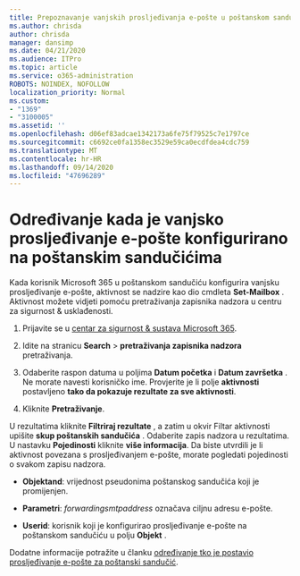 ```yaml
---
title: Prepoznavanje vanjskih prosljeđivanja e-pošte u poštanskom sandučiću u evidenciji nadzora
ms.author: chrisda
author: chrisda
manager: dansimp
ms.date: 04/21/2020
ms.audience: ITPro
ms.topic: article
ms.service: o365-administration
ROBOTS: NOINDEX, NOFOLLOW
localization_priority: Normal
ms.custom:
- "1369"
- "3100005"
ms.assetid: ''
ms.openlocfilehash: d06ef83adcae1342173a6fe75f79525c7e1797ce
ms.sourcegitcommit: c6692ce0fa1358ec3529e59ca0ecdfdea4cdc759
ms.translationtype: MT
ms.contentlocale: hr-HR
ms.lasthandoff: 09/14/2020
ms.locfileid: "47696289"
---
```

# <a name="identify-when-external-email-forwarding-is-configured-on-mailboxes"></a>Određivanje kada je vanjsko prosljeđivanje e-pošte konfigurirano na poštanskim sandučićima

Kada korisnik Microsoft 365 u poštanskom sandučiću konfigurira vanjsku prosljeđivanje e-pošte, aktivnost se nadzire kao dio cmdleta **Set-Mailbox** . Aktivnost možete vidjeti pomoću pretraživanja zapisnika nadzora u centru za sigurnost & usklađenosti.

1. Prijavite se u [centar za sigurnost & sustava Microsoft 365](https://protection.office.com/).

2. Idite na stranicu **Search**  >  **pretraživanja zapisnika nadzora** pretraživanja.

3. Odaberite raspon datuma u poljima **Datum početka** i **Datum završetka** . Ne morate navesti korisničko ime. Provjerite je li polje **aktivnosti** postavljeno **tako da pokazuje rezultate za sve aktivnosti**.

4. Kliknite **Pretraživanje**.

U rezultatima kliknite **Filtriraj rezultate** , a zatim u okvir Filtar aktivnosti upišite **skup poštanskih sandučića** . Odaberite zapis nadzora u rezultatima. U nastavku **Pojedinosti** kliknite **više informacija**. Da biste utvrdili je li aktivnost povezana s prosljeđivanjem e-pošte, morate pogledati pojedinosti o svakom zapisu nadzora.

- **Objektand**: vrijednost pseudonima poštanskog sandučića koji je promijenjen.

- **Parametri**: _forwardingsmtpaddress_ označava ciljnu adresu e-pošte.

- **Userid**: korisnik koji je konfigurirao prosljeđivanje e-pošte na poštanskom sandučiću u polju **Objekt** .

Dodatne informacije potražite u članku [određivanje tko je postavio prosljeđivanje e-pošte za poštanski sandučić](https://docs.microsoft.com/microsoft-365/compliance/auditing-troubleshooting-scenarios#determine-who-set-up-email-forwarding-for-a-mailbox).
